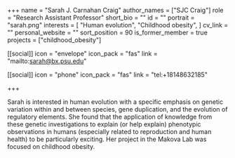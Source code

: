+++
name = "Sarah J. Carnahan Craig"
author_names = ["SJC Craig"]
role = "Research Assistant Professor"
short_bio = ""
id = ""
portrait = "sarah.png"
interests = [
  "Human evolution",
  "Childhood obesity",
]
cv_link = ""
personal_website = ""
sort_position = 90
is_former_member = true
projects = ["childhood_obesity"]

[[social]]
    icon = "envelope"
    icon_pack = "fas"
    link = "mailto:sarah@bx.psu.edu"

[[social]]
    icon = "phone"
    icon_pack = "fas"
    link = "tel:+18148632185"

+++

Sarah is interested in human evolution with a specific emphasis
on genetic variation within and between species, gene duplication,
and the evolution of regulatory elements. She found that the application
of knowledge from these genetic investigations to explain (or help
explain) phenotypic observations in humans (especially related to
reproduction and human health) to be particularly exciting. Her
project in the Makova Lab was focused on childhood obesity.
